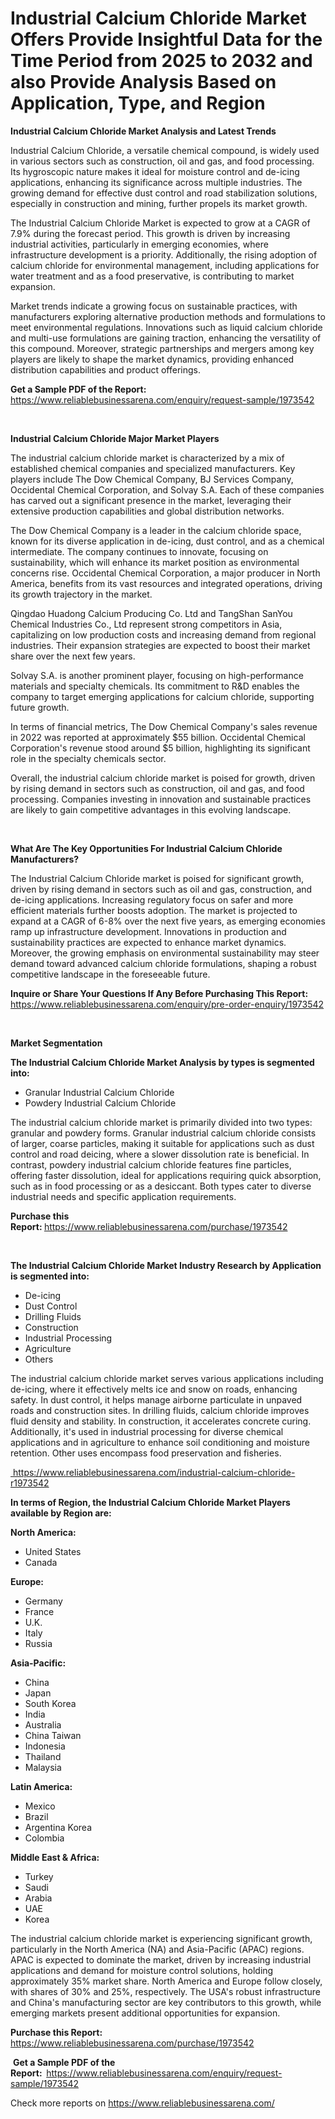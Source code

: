<p><h1>Industrial Calcium Chloride Market Offers Provide Insightful Data for the Time Period from 2025 to 2032 and also Provide Analysis Based on Application, Type, and Region</h1></p><p><strong>Industrial Calcium Chloride Market Analysis and Latest Trends</strong></p>
<p><p>Industrial Calcium Chloride, a versatile chemical compound, is widely used in various sectors such as construction, oil and gas, and food processing. Its hygroscopic nature makes it ideal for moisture control and de-icing applications, enhancing its significance across multiple industries. The growing demand for effective dust control and road stabilization solutions, especially in construction and mining, further propels its market growth.</p><p>The Industrial Calcium Chloride Market is expected to grow at a CAGR of 7.9% during the forecast period. This growth is driven by increasing industrial activities, particularly in emerging economies, where infrastructure development is a priority. Additionally, the rising adoption of calcium chloride for environmental management, including applications for water treatment and as a food preservative, is contributing to market expansion. </p><p>Market trends indicate a growing focus on sustainable practices, with manufacturers exploring alternative production methods and formulations to meet environmental regulations. Innovations such as liquid calcium chloride and multi-use formulations are gaining traction, enhancing the versatility of this compound. Moreover, strategic partnerships and mergers among key players are likely to shape the market dynamics, providing enhanced distribution capabilities and product offerings.</p></p>
<p><strong>Get a Sample PDF of the Report:&nbsp;</strong> <a href="https://www.reliablebusinessarena.com/enquiry/request-sample/1973542?utm_campaign=3024&utm_medium=2&utm_source=Github&utm_content=ia&utm_term=02042025&utm_id=industrial-calcium-chloride">https://www.reliablebusinessarena.com/enquiry/request-sample/1973542</a></p>
<p>&nbsp;</p>
<p><strong>Industrial Calcium Chloride Major Market Players</strong></p>
<p><p>The industrial calcium chloride market is characterized by a mix of established chemical companies and specialized manufacturers. Key players include The Dow Chemical Company, BJ Services Company, Occidental Chemical Corporation, and Solvay S.A. Each of these companies has carved out a significant presence in the market, leveraging their extensive production capabilities and global distribution networks.</p><p>The Dow Chemical Company is a leader in the calcium chloride space, known for its diverse application in de-icing, dust control, and as a chemical intermediate. The company continues to innovate, focusing on sustainability, which will enhance its market position as environmental concerns rise. Occidental Chemical Corporation, a major producer in North America, benefits from its vast resources and integrated operations, driving its growth trajectory in the market.</p><p>Qingdao Huadong Calcium Producing Co. Ltd and TangShan SanYou Chemical Industries Co., Ltd represent strong competitors in Asia, capitalizing on low production costs and increasing demand from regional industries. Their expansion strategies are expected to boost their market share over the next few years.</p><p>Solvay S.A. is another prominent player, focusing on high-performance materials and specialty chemicals. Its commitment to R&D enables the company to target emerging applications for calcium chloride, supporting future growth.</p><p>In terms of financial metrics, The Dow Chemical Company's sales revenue in 2022 was reported at approximately $55 billion. Occidental Chemical Corporation's revenue stood around $5 billion, highlighting its significant role in the specialty chemicals sector.</p><p>Overall, the industrial calcium chloride market is poised for growth, driven by rising demand in sectors such as construction, oil and gas, and food processing. Companies investing in innovation and sustainable practices are likely to gain competitive advantages in this evolving landscape.</p></p>
<p>&nbsp;</p>
<p><strong>What Are The Key Opportunities For Industrial Calcium Chloride Manufacturers?</strong></p>
<p><p>The Industrial Calcium Chloride market is poised for significant growth, driven by rising demand in sectors such as oil and gas, construction, and de-icing applications. Increasing regulatory focus on safer and more efficient materials further boosts adoption. The market is projected to expand at a CAGR of 6-8% over the next five years, as emerging economies ramp up infrastructure development. Innovations in production and sustainability practices are expected to enhance market dynamics. Moreover, the growing emphasis on environmental sustainability may steer demand toward advanced calcium chloride formulations, shaping a robust competitive landscape in the foreseeable future.</p></p>
<p><strong>Inquire or Share Your Questions If Any Before Purchasing This Report:</strong> <a href="https://www.reliablebusinessarena.com/enquiry/pre-order-enquiry/1973542?utm_campaign=3024&utm_medium=2&utm_source=Github&utm_content=ia&utm_term=02042025&utm_id=industrial-calcium-chloride">https://www.reliablebusinessarena.com/enquiry/pre-order-enquiry/1973542</a></p>
<p>&nbsp;</p>
<p><strong>Market Segmentation</strong></p>
<p><strong>The Industrial Calcium Chloride Market Analysis by types is segmented into:</strong></p>
<p><ul><li>Granular Industrial Calcium Chloride</li><li>Powdery Industrial Calcium Chloride</li></ul></p>
<p><p>The industrial calcium chloride market is primarily divided into two types: granular and powdery forms. Granular industrial calcium chloride consists of larger, coarse particles, making it suitable for applications such as dust control and road deicing, where a slower dissolution rate is beneficial. In contrast, powdery industrial calcium chloride features fine particles, offering faster dissolution, ideal for applications requiring quick absorption, such as in food processing or as a desiccant. Both types cater to diverse industrial needs and specific application requirements.</p></p>
<p><strong>Purchase this Report:&nbsp;</strong><a href="https://www.reliablebusinessarena.com/purchase/1973542?utm_campaign=3024&utm_medium=2&utm_source=Github&utm_content=ia&utm_term=02042025&utm_id=industrial-calcium-chloride">https://www.reliablebusinessarena.com/purchase/1973542</a></p>
<p>&nbsp;</p>
<p><strong>The Industrial Calcium Chloride Market Industry Research by Application is segmented into:</strong></p>
<p><ul><li>De-icing</li><li>Dust Control</li><li>Drilling Fluids</li><li>Construction</li><li>Industrial Processing</li><li>Agriculture</li><li>Others</li></ul></p>
<p><p>The industrial calcium chloride market serves various applications including de-icing, where it effectively melts ice and snow on roads, enhancing safety. In dust control, it helps manage airborne particulate in unpaved roads and construction sites. In drilling fluids, calcium chloride improves fluid density and stability. In construction, it accelerates concrete curing. Additionally, it's used in industrial processing for diverse chemical applications and in agriculture to enhance soil conditioning and moisture retention. Other uses encompass food preservation and fisheries.</p></p>
<p><a href="https://www.reliablebusinessarena.com/industrial-calcium-chloride-r1973542?utm_campaign=3024&utm_medium=2&utm_source=Github&utm_content=ia&utm_term=02042025&utm_id=industrial-calcium-chloride">&nbsp;https://www.reliablebusinessarena.com/industrial-calcium-chloride-r1973542</a></p>
<p><strong>In terms of Region, the Industrial Calcium Chloride Market Players available by Region are:</strong></p>
<p>
    <p> <strong> North America: </strong>
        <ul>
            <li>United States</li>
            <li>Canada</li>
        </ul>
        </p> 
    <p> <strong> Europe: </strong>
        <ul>
            <li>Germany</li>
            <li>France</li>
            <li>U.K.</li>
            <li>Italy</li>
            <li>Russia</li>
        </ul>
        </p> 
    <p> <strong> Asia-Pacific: </strong>
        <ul>
            <li>China</li>
            <li>Japan</li>
            <li>South Korea</li>
            <li>India</li>
            <li>Australia</li>
            <li>China Taiwan</li>
            <li>Indonesia</li>
            <li>Thailand</li>
            <li>Malaysia</li>
        </ul>
        </p> 
    <p> <strong> Latin America: </strong>
        <ul>
            <li>Mexico</li>
            <li>Brazil</li>
            <li>Argentina Korea</li>
            <li>Colombia</li>
        </ul>
        </p> 
    <p> <strong> Middle East & Africa: </strong>
        <ul>
            <li>Turkey</li>
            <li>Saudi</li>
            <li>Arabia</li>
            <li>UAE</li>
            <li>Korea</li>
        </ul>
    </p>
    </p>
<p><p>The industrial calcium chloride market is experiencing significant growth, particularly in the North America (NA) and Asia-Pacific (APAC) regions. APAC is expected to dominate the market, driven by increasing industrial applications and demand for moisture control solutions, holding approximately 35% market share. North America and Europe follow closely, with shares of 30% and 25%, respectively. The USA's robust infrastructure and China's manufacturing sector are key contributors to this growth, while emerging markets present additional opportunities for expansion.</p></p>
<p><strong>Purchase this Report: </strong><a href="https://www.reliablebusinessarena.com/purchase/1973542?utm_campaign=3024&utm_medium=2&utm_source=Github&utm_content=ia&utm_term=02042025&utm_id=industrial-calcium-chloride">https://www.reliablebusinessarena.com/purchase/1973542</a></p>
<p>&nbsp;<strong>Get a Sample PDF of the Report:&nbsp;&nbsp;</strong><a href="https://www.reliablebusinessarena.com/enquiry/request-sample/1973542?utm_campaign=3024&utm_medium=2&utm_source=Github&utm_content=ia&utm_term=02042025&utm_id=industrial-calcium-chloride">https://www.reliablebusinessarena.com/enquiry/request-sample/1973542</a></p>
<p><strong></strong></p>
<p>Check more reports on <a href="https://www.reliablebusinessarena.com/?utm_campaign=3024&utm_medium=2&utm_source=Github&utm_content=ia&utm_term=02042025&utm_id=industrial-calcium-chloride">https://www.reliablebusinessarena.com/</a></p>